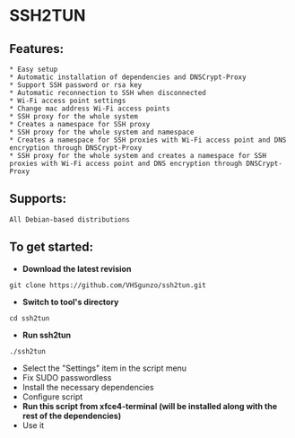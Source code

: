 # SSH2TUN

## Features:
```
* Easy setup
* Automatic installation of dependencies and DNSCrypt-Proxy
* Support SSH password or rsa key
* Automatic reconnection to SSH when disconnected
* Wi-Fi access point settings
* Сhange mac address Wi-Fi access points
* SSH proxy for the whole system
* Creates a namespace for SSH proxy
* SSH proxy for the whole system and namespace
* Creates a namespace for SSH proxies with Wi-Fi access point and DNS encryption through DNSCrypt-Proxy
* SSH proxy for the whole system and creates a namespace for SSH proxies with Wi-Fi access point and DNS encryption through DNSCrypt-Proxy
```
## Supports:
```
All Debian-based distributions
```
## To get started:
* **Download the latest revision**
```
git clone https://github.com/VHSgunzo/ssh2tun.git
```
* **Switch to tool's directory**
```
cd ssh2tun
```
* **Run ssh2tun**
```
./ssh2tun
```
* Select the "Settings" item in the script menu
* Fix SUDO passwordless
* Install the necessary dependencies
* Configure script
* **Run this script from xfce4-terminal (will be installed along with the rest of the dependencies)**
* Use it
